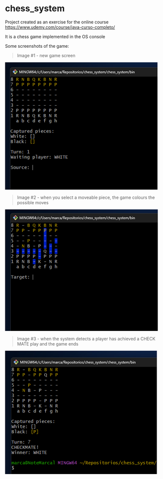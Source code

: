 # chess_system

Project created as an exercise for the online course https://www.udemy.com/course/java-curso-completo/

It is a chess game implemented in the OS console

Some screenshots of the game:

> Image #1 - new game screen

![Imagem 01](/assets/images/pic01.png)

> Image #2 - when you select a moveable piece, the game colours the possible moves

![Imagem 02](/assets/images/pic02.png)

> Image #3 - when the system detects a player has achieved a CHECK MATE play and the game ends

![Imagem 03](/assets/images/pic03.png)
